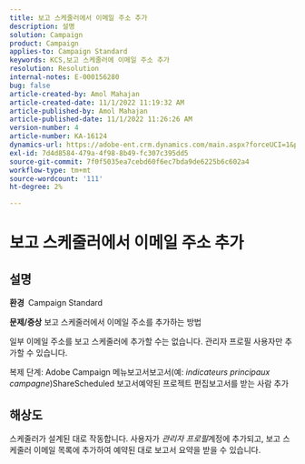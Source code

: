 ```yaml
---
title: 보고 스케줄러에서 이메일 주소 추가
description: 설명
solution: Campaign
product: Campaign
applies-to: Campaign Standard
keywords: KCS,보고 스케줄러에 이메일 주소 추가
resolution: Resolution
internal-notes: E-000156280
bug: false
article-created-by: Amol Mahajan
article-created-date: 11/1/2022 11:19:32 AM
article-published-by: Amol Mahajan
article-published-date: 11/1/2022 11:26:26 AM
version-number: 4
article-number: KA-16124
dynamics-url: https://adobe-ent.crm.dynamics.com/main.aspx?forceUCI=1&pagetype=entityrecord&etn=knowledgearticle&id=3863ba0a-d759-ed11-9561-6045bd006f95
exl-id: 7d4d8584-479a-4f98-8b49-fc307c395dd5
source-git-commit: 7f0f5035ea7cebd60f6ec7bda9de6225b6c602a4
workflow-type: tm+mt
source-wordcount: '111'
ht-degree: 2%

---
```


# 보고 스케줄러에서 이메일 주소 추가

## 설명

<b>환경 </b>
Campaign Standard


<b>문제/증상</b>
보고 스케줄러에서 이메일 주소를 추가하는 방법

일부 이메일 주소를 보고 스케줄러에 추가할 수는 없습니다. 관리자 프로필 사용자만 추가할 수 있습니다.

복제 단계: Adobe Campaign 메뉴보고서보고서(예: *indicateurs principaux campagne*)ShareScheduled 보고서예약된 프로젝트 편집보고서를 받는 사람 추가


## 해상도


스케줄러가 설계된 대로 작동합니다. 사용자가 *관리자 프로필*&#x200B;계정에 추가되고, 보고 스케줄러 이메일 목록에 추가하여 예약된 대로 보고서 요약을 받을 수 있습니다.
